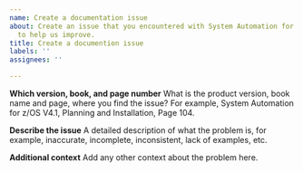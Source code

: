 ```yaml
---
name: Create a documentation issue
about: Create an issue that you encountered with System Automation for z/OS documentation
  to help us improve.
title: Create a documention issue
labels: ''
assignees: ''

---
```


**Which version, book, and page number**
What is the product version, book name and page, where you find the issue? For example, System Automation for z/OS V4.1, Planning and Installation, Page 104.


**Describe the issue**
A detailed description of what the problem is, for example, inaccurate, incomplete, inconsistent, lack of examples, etc.


**Additional context**
Add any other context about the problem here.
